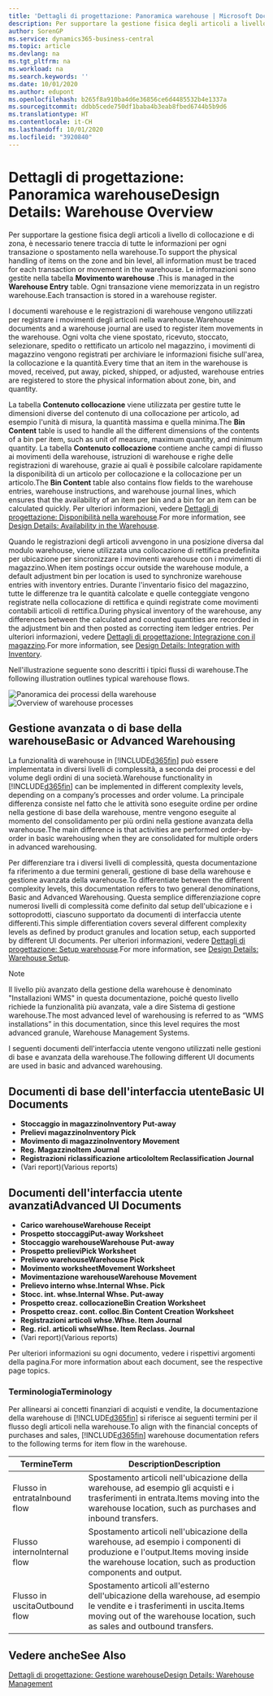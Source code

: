 ```yaml
---
title: 'Dettagli di progettazione: Panoramica warehouse | Microsoft Docs'
description: Per supportare la gestione fisica degli articoli a livello di collocazione e di zona, è necessario tenere traccia di tutte le informazioni per ogni transazione o spostamento nella warehouse. Le informazioni sono gestite nella tabella **Movimento warehouse** . Ogni transazione viene memorizzata in un registro warehouse.
author: SorenGP
ms.service: dynamics365-business-central
ms.topic: article
ms.devlang: na
ms.tgt_pltfrm: na
ms.workload: na
ms.search.keywords: ''
ms.date: 10/01/2020
ms.author: edupont
ms.openlocfilehash: b265f8a910ba4d6e36856ce6d4485532b4e1337a
ms.sourcegitcommit: ddbb5cede750df1baba4b3eab8fbed6744b5b9d6
ms.translationtype: HT
ms.contentlocale: it-CH
ms.lasthandoff: 10/01/2020
ms.locfileid: "3920840"
---
```

# <a name="design-details-warehouse-overview"></a><span data-ttu-id="3ff55-105">Dettagli di progettazione: Panoramica warehouse</span><span class="sxs-lookup"><span data-stu-id="3ff55-105">Design Details: Warehouse Overview</span></span>
<span data-ttu-id="3ff55-106">Per supportare la gestione fisica degli articoli a livello di collocazione e di zona, è necessario tenere traccia di tutte le informazioni per ogni transazione o spostamento nella warehouse.</span><span class="sxs-lookup"><span data-stu-id="3ff55-106">To support the physical handling of items on the zone and bin level, all information must be traced for each transaction or movement in the warehouse.</span></span> <span data-ttu-id="3ff55-107">Le informazioni sono gestite nella tabella **Movimento warehouse** .</span><span class="sxs-lookup"><span data-stu-id="3ff55-107">This is managed in the **Warehouse Entry** table.</span></span> <span data-ttu-id="3ff55-108">Ogni transazione viene memorizzata in un registro warehouse.</span><span class="sxs-lookup"><span data-stu-id="3ff55-108">Each transaction is stored in a warehouse register.</span></span>  

<span data-ttu-id="3ff55-109">I documenti warehouse e le registrazioni di warehouse vengono utilizzati per registrare i movimenti degli articoli nella warehouse.</span><span class="sxs-lookup"><span data-stu-id="3ff55-109">Warehouse documents and a warehouse journal are used to register item movements in the warehouse.</span></span> <span data-ttu-id="3ff55-110">Ogni volta che viene spostato, ricevuto, stoccato, selezionare, spedito o rettificato un articolo nel magazzino, i movimenti di magazzino vengono registrati per archiviare le informazioni fisiche sull'area, la collocazione e la quantità.</span><span class="sxs-lookup"><span data-stu-id="3ff55-110">Every time that an item in the warehouse is moved, received, put away, picked, shipped, or adjusted, warehouse entries are registered to store the physical information about zone, bin, and quantity.</span></span>

<span data-ttu-id="3ff55-111">La tabella **Contenuto collocazione** viene utilizzata per gestire tutte le dimensioni diverse del contenuto di una collocazione per articolo, ad esempio l'unità di misura, la quantità massima e quella minima.</span><span class="sxs-lookup"><span data-stu-id="3ff55-111">The **Bin Content** table is used to handle all the different dimensions of the contents of a bin per item, such as unit of measure, maximum quantity, and minimum quantity.</span></span> <span data-ttu-id="3ff55-112">La tabella **Contenuto collocazione** contiene anche campi di flusso ai movimenti della warehouse, istruzioni di warehouse e righe delle registrazioni di warehouse, grazie ai quali è possibile calcolare rapidamente la disponibilità di un articolo per collocazione e la collocazione per un articolo.</span><span class="sxs-lookup"><span data-stu-id="3ff55-112">The **Bin Content** table also contains flow fields to the warehouse entries, warehouse instructions, and warehouse journal lines, which ensures that the availability of an item per bin and a bin for an item can be calculated quickly.</span></span> <span data-ttu-id="3ff55-113">Per ulteriori informazioni, vedere [Dettagli di progettazione: Disponibilità nella warehouse](design-details-availability-in-the-warehouse.md).</span><span class="sxs-lookup"><span data-stu-id="3ff55-113">For more information, see [Design Details: Availability in the Warehouse](design-details-availability-in-the-warehouse.md).</span></span>  

<span data-ttu-id="3ff55-114">Quando le registrazioni degli articoli avvengono in una posizione diversa dal modulo warehouse, viene utilizzata una collocazione di rettifica predefinita per ubicazione per sincronizzare i movimenti warehouse con i movimenti di magazzino.</span><span class="sxs-lookup"><span data-stu-id="3ff55-114">When item postings occur outside the warehouse module, a default adjustment bin per location is used to synchronize warehouse entries with inventory entries.</span></span> <span data-ttu-id="3ff55-115">Durante l'inventario fisico del magazzino, tutte le differenze tra le quantità calcolate e quelle conteggiate vengono registrate nella collocazione di rettifica e quindi registrate come movimenti contabili articoli di rettifica.</span><span class="sxs-lookup"><span data-stu-id="3ff55-115">During physical inventory of the warehouse, any differences between the calculated and counted quantities are recorded in the adjustment bin and then posted as correcting item ledger entries.</span></span> <span data-ttu-id="3ff55-116">Per ulteriori informazioni, vedere [Dettagli di progettazione: Integrazione con il magazzino](design-details-integration-with-inventory.md).</span><span class="sxs-lookup"><span data-stu-id="3ff55-116">For more information, see [Design Details: Integration with Inventory](design-details-integration-with-inventory.md).</span></span>  

<span data-ttu-id="3ff55-117">Nell'illustrazione seguente sono descritti i tipici flussi di warehouse.</span><span class="sxs-lookup"><span data-stu-id="3ff55-117">The following illustration outlines typical warehouse flows.</span></span>  

<span data-ttu-id="3ff55-118">![Panoramica dei processi della warehouse](media/design_details_warehouse_management_overview.png "Panoramica dei processi della warehouse")</span><span class="sxs-lookup"><span data-stu-id="3ff55-118">![Overview of warehouse processes](media/design_details_warehouse_management_overview.png "Overview of warehouse processes")</span></span>  

## <a name="basic-or-advanced-warehousing"></a><span data-ttu-id="3ff55-119">Gestione avanzata o di base della warehouse</span><span class="sxs-lookup"><span data-stu-id="3ff55-119">Basic or Advanced Warehousing</span></span>  
<span data-ttu-id="3ff55-120">La funzionalità di warehouse in [!INCLUDE[d365fin](includes/d365fin_md.md)] può essere implementata in diversi livelli di complessità, a seconda dei processi e del volume degli ordini di una società.</span><span class="sxs-lookup"><span data-stu-id="3ff55-120">Warehouse functionality in [!INCLUDE[d365fin](includes/d365fin_md.md)] can be implemented in different complexity levels, depending on a company’s processes and order volume.</span></span> <span data-ttu-id="3ff55-121">La principale differenza consiste nel fatto che le attività sono eseguite ordine per ordine nella gestione di base della warehouse, mentre vengono eseguite al momento del consolidamento per più ordini nella gestione avanzata della warehouse.</span><span class="sxs-lookup"><span data-stu-id="3ff55-121">The main difference is that activities are performed order-by-order in basic warehousing when they are consolidated for multiple orders in advanced warehousing.</span></span>  

 <span data-ttu-id="3ff55-122">Per differenziare tra i diversi livelli di complessità, questa documentazione fa riferimento a due termini generali, gestione di base della warehouse e gestione avanzata della warehouse.</span><span class="sxs-lookup"><span data-stu-id="3ff55-122">To differentiate between the different complexity levels, this documentation refers to two general denominations, Basic and Advanced Warehousing.</span></span> <span data-ttu-id="3ff55-123">Questa semplice differenziazione copre numerosi livelli di complessità come definito dal setup dell'ubicazione e i sottoprodotti, ciascuno supportato da documenti di interfaccia utente differenti.</span><span class="sxs-lookup"><span data-stu-id="3ff55-123">This simple differentiation covers several different complexity levels as defined by product granules and location setup, each supported by different UI documents.</span></span> <span data-ttu-id="3ff55-124">Per ulteriori informazioni, vedere [Dettagli di progettazione: Setup warehouse](design-details-warehouse-setup.md).</span><span class="sxs-lookup"><span data-stu-id="3ff55-124">For more information, see [Design Details: Warehouse Setup](design-details-warehouse-setup.md).</span></span>  

> [!NOTE]  
>  <span data-ttu-id="3ff55-125">Il livello più avanzato della gestione della warehouse è denominato "Installazioni WMS" in questa documentazione, poiché questo livello richiede la funzionalità più avanzata, vale a dire Sistema di gestione warehouse.</span><span class="sxs-lookup"><span data-stu-id="3ff55-125">The most advanced level of warehousing is referred to as “WMS installations” in this documentation, since this level requires the most advanced granule, Warehouse Management Systems.</span></span>  

 <span data-ttu-id="3ff55-126">I seguenti documenti dell'interfaccia utente vengono utilizzati nelle gestioni di base e avanzata della warehouse.</span><span class="sxs-lookup"><span data-stu-id="3ff55-126">The following different UI documents are used in basic and advanced warehousing.</span></span>  

## <a name="basic-ui-documents"></a><span data-ttu-id="3ff55-127">Documenti di base dell'interfaccia utente</span><span class="sxs-lookup"><span data-stu-id="3ff55-127">Basic UI Documents</span></span>  

-   <span data-ttu-id="3ff55-128">**Stoccaggio in magazzino**</span><span class="sxs-lookup"><span data-stu-id="3ff55-128">**Inventory Put-away**</span></span>  
-   <span data-ttu-id="3ff55-129">**Prelievi magazzino**</span><span class="sxs-lookup"><span data-stu-id="3ff55-129">**Inventory Pick**</span></span>  
-   <span data-ttu-id="3ff55-130">**Movimento di magazzino**</span><span class="sxs-lookup"><span data-stu-id="3ff55-130">**Inventory Movement**</span></span>  
-   <span data-ttu-id="3ff55-131">**Reg. Magazzino**</span><span class="sxs-lookup"><span data-stu-id="3ff55-131">**Item Journal**</span></span>  
-   <span data-ttu-id="3ff55-132">**Registrazioni riclassificazione articolo**</span><span class="sxs-lookup"><span data-stu-id="3ff55-132">**Item Reclassification Journal**</span></span>  
-   <span data-ttu-id="3ff55-133">(Vari report)</span><span class="sxs-lookup"><span data-stu-id="3ff55-133">(Various reports)</span></span>  

## <a name="advanced-ui-documents"></a><span data-ttu-id="3ff55-134">Documenti dell'interfaccia utente avanzati</span><span class="sxs-lookup"><span data-stu-id="3ff55-134">Advanced UI Documents</span></span>  

-   <span data-ttu-id="3ff55-135">**Carico warehouse**</span><span class="sxs-lookup"><span data-stu-id="3ff55-135">**Warehouse Receipt**</span></span>  
-   <span data-ttu-id="3ff55-136">**Prospetto stoccaggi**</span><span class="sxs-lookup"><span data-stu-id="3ff55-136">**Put-away Worksheet**</span></span>  
-   <span data-ttu-id="3ff55-137">**Stoccaggio warehouse**</span><span class="sxs-lookup"><span data-stu-id="3ff55-137">**Warehouse Put-away**</span></span>  
-   <span data-ttu-id="3ff55-138">**Prospetto prelievi**</span><span class="sxs-lookup"><span data-stu-id="3ff55-138">**Pick Worksheet**</span></span>  
-   <span data-ttu-id="3ff55-139">**Prelievo warehouse**</span><span class="sxs-lookup"><span data-stu-id="3ff55-139">**Warehouse Pick**</span></span>  
-   <span data-ttu-id="3ff55-140">**Movimento worksheet**</span><span class="sxs-lookup"><span data-stu-id="3ff55-140">**Movement Worksheet**</span></span>  
-   <span data-ttu-id="3ff55-141">**Movimentazione warehouse**</span><span class="sxs-lookup"><span data-stu-id="3ff55-141">**Warehouse Movement**</span></span>  
-   <span data-ttu-id="3ff55-142">**Prelievo interno whse.**</span><span class="sxs-lookup"><span data-stu-id="3ff55-142">**Internal Whse. Pick**</span></span>  
-   <span data-ttu-id="3ff55-143">**Stocc. int. whse.**</span><span class="sxs-lookup"><span data-stu-id="3ff55-143">**Internal Whse. Put-away**</span></span>  
-   <span data-ttu-id="3ff55-144">**Prospetto creaz. collocazione**</span><span class="sxs-lookup"><span data-stu-id="3ff55-144">**Bin Creation Worksheet**</span></span>  
-   <span data-ttu-id="3ff55-145">**Prospetto creaz. cont. colloc.**</span><span class="sxs-lookup"><span data-stu-id="3ff55-145">**Bin Content Creation Worksheet**</span></span>  
-   <span data-ttu-id="3ff55-146">**Registrazioni articoli whse.**</span><span class="sxs-lookup"><span data-stu-id="3ff55-146">**Whse. Item Journal**</span></span>  
-   <span data-ttu-id="3ff55-147">**Reg. ricl. articoli whse**</span><span class="sxs-lookup"><span data-stu-id="3ff55-147">**Whse. Item Reclass. Journal**</span></span>  
-   <span data-ttu-id="3ff55-148">(Vari report)</span><span class="sxs-lookup"><span data-stu-id="3ff55-148">(Various reports)</span></span>  

<span data-ttu-id="3ff55-149">Per ulteriori informazioni su ogni documento, vedere i rispettivi argomenti della pagina.</span><span class="sxs-lookup"><span data-stu-id="3ff55-149">For more information about each document, see the respective page topics.</span></span>  

### <a name="terminology"></a><span data-ttu-id="3ff55-150">Terminologia</span><span class="sxs-lookup"><span data-stu-id="3ff55-150">Terminology</span></span>  
<span data-ttu-id="3ff55-151">Per allinearsi ai concetti finanziari di acquisti e vendite, la documentazione della warehouse di [!INCLUDE[d365fin](includes/d365fin_md.md)] si riferisce ai seguenti termini per il flusso degli articoli nella warehouse.</span><span class="sxs-lookup"><span data-stu-id="3ff55-151">To align with the financial concepts of purchases and sales, [!INCLUDE[d365fin](includes/d365fin_md.md)] warehouse documentation refers to the following terms for item flow in the warehouse.</span></span>  

|<span data-ttu-id="3ff55-152">Termine</span><span class="sxs-lookup"><span data-stu-id="3ff55-152">Term</span></span>|<span data-ttu-id="3ff55-153">Description</span><span class="sxs-lookup"><span data-stu-id="3ff55-153">Description</span></span>|  
|----------|---------------------------------------|  
|<span data-ttu-id="3ff55-154">Flusso in entrata</span><span class="sxs-lookup"><span data-stu-id="3ff55-154">Inbound flow</span></span>|<span data-ttu-id="3ff55-155">Spostamento articoli nell'ubicazione della warehouse, ad esempio gli acquisti e i trasferimenti in entrata.</span><span class="sxs-lookup"><span data-stu-id="3ff55-155">Items moving into the warehouse location, such as purchases and inbound transfers.</span></span>|  
|<span data-ttu-id="3ff55-156">Flusso interno</span><span class="sxs-lookup"><span data-stu-id="3ff55-156">Internal flow</span></span>|<span data-ttu-id="3ff55-157">Spostamento articoli nell'ubicazione della warehouse, ad esempio i componenti di produzione e l'output.</span><span class="sxs-lookup"><span data-stu-id="3ff55-157">Items moving inside the warehouse location, such as production components and output.</span></span>|  
|<span data-ttu-id="3ff55-158">Flusso in uscita</span><span class="sxs-lookup"><span data-stu-id="3ff55-158">Outbound flow</span></span>|<span data-ttu-id="3ff55-159">Spostamento articoli all'esterno dell'ubicazione della warehouse, ad esempio le vendite e i trasferimenti in uscita.</span><span class="sxs-lookup"><span data-stu-id="3ff55-159">Items moving out of the warehouse location, such as sales and outbound transfers.</span></span>|  

## <a name="see-also"></a><span data-ttu-id="3ff55-160">Vedere anche</span><span class="sxs-lookup"><span data-stu-id="3ff55-160">See Also</span></span>  
 [<span data-ttu-id="3ff55-161">Dettagli di progettazione: Gestione warehouse</span><span class="sxs-lookup"><span data-stu-id="3ff55-161">Design Details: Warehouse Management</span></span>](design-details-warehouse-management.md)
